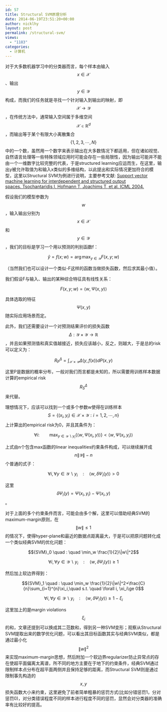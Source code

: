 ```yaml
---
id: 57
title: Structural SVM原理分析
date: 2014-06-19T23:51:20+00:00
author: nicklhy
layout: post
permalink: /structural-svm/
views:
  - "1183"
categories:
  - 计算机
---
```

对于大多数机器学习中的分类器而言，每个样本由输入 $$x \in {\mathcal X}$$ 、输出 $$y \in {\mathcal Y}$$ 构成，而我们的任务就是寻找一个针对输入到输出的映射，即 $${\mathcal X} \rightarrow {\mathcal Y}$$ ，在传统方法中，通常输入空间属于多维空间 $${\mathcal X} \in {\mathbb R}^d$$ ，而输出等于某个有限大小离散集合&nbsp; $$\{1, 2, 3, \cdots , N\}$$ 中的一个数，虽然用一个数字来表示输出在大多数情况下都适用，但在诸如视觉、自然语言处理等一些特殊领域应用时可能会存在一些局限性，因为输出可能并不能由一个一维数字比较完整的代表，于是structured learning应运而生，在这里，输出y被允许取值为和输入x类似的多维结构，以此提出和实际情况更加符合的模型，这里以Structural SVM为例进行说明，主要参考文献:&nbsp;<span style="color: #ff0000;"><span style="color: #ff0000;"><a href="http://www.cs.cornell.edu/people/tj/publications/tsochantaridis_etal_04a.pdf">Support vector machine learning for interdependent and structured output spaces.&nbsp;Tsochantaridis I, Hofmann T, Joachims T, et al. ICML 2004.</a></span></span> 

假设我们的模型参数为 $$w$$ ，输入输出分别为 $$x \in {\mathcal X}$$ 和 $$y \in {\mathcal Y}$$ ，我们的目标是学习一个用以预测的判别函数f： 

$$\hat{y} = f(x;w) = \arg\max_{y \in {\mathcal Y} }F(x, y; w)$$ 

（当然我们也可以设计一个类似-F这样的函数当做损失函数，然后求其最小值）。 

我们假设F与输入、输出的某种综合特征具有线性关系： 

$$F(x, y; w) = \langle w, \Psi(x, y)\rangle$$ 

具体选取的特征 $$\Psi(x, y)$$ 随实际应用场景而定。 

此外，我们还需要设计一个对预测结果评价的损失函数 $$\Delta: {\mathcal Y} \times {\mathcal Y} \rightarrow {\mathbb R}$$ ，并且如果预测值和真实值越接近，损失应该越小，反之，则越大，于是总的risk可以定义为： 

$$R_P^\Delta = \int_{ {\mathcal X} \times {\mathcal Y} }\Delta(y,f(x))dP(x,y)$$ 

这里P是数据的概率分布，一般对我们而言都是未知的，所以需要用训练样本数据计算的empirical risk $$R_S^\Delta$$ 来代替。 

理想情况下，应该可以找到一个或多个参数w使得在训练样本 $$S=\{(x_i,y_i)\in {\mathcal X}\times {\mathcal Y}: i=1,2,\cdots,n\}$$ 上计算出的empirical risk为0，并且其条件为： 

$$\forall i : \qquad \max_{y \in {\mathcal Y\backslash y_i} }\{\langle w, \Psi(x_i, y)\rangle \} < \langle w, \Psi(x_i, y_i) \rangle$$ 

上式由n个包含max函数的linear inequalities约束条件构成，可以继续展开成 $$n\|{\mathcal Y}\|-n$$ 个普通的式子： 

$$\forall i, \forall y \in {\mathcal Y} \backslash y_i \quad : \quad \langle w,\delta \Psi_i(y)\rangle > 0$$ 

这里 $$\delta \Psi_i(y) = \Psi(x_i, y_i)-\Psi(x_i, y)$$ 。 

对于上面的多个约束条件而言，可能会由多个解，这里可以借助经典SVM的maximum-margin原则，在 $$\|w\|\le 1$$ 的情况下，使得hyper-plane和最近的数据点距离最大，于是可以把原问题转化成一个类似经典SVM的优化问题： 

$${SVM}_0 \quad : \quad \min_w \frac{1}{2}\|w\|^2$$ 

$$\forall i, \forall y \in {\mathcal Y} \backslash y_i \quad : \quad \langle w,\delta \Psi_i(y) \rangle \ge 1$$ 

然后加上软边界得到： 

$${SVM}_1 \quad : \quad \min_w \frac{1}{2}\|w\|^2+\frac{C}{n}\sum_{i=1}^{n}\xi_i,\quad s.t. \quad \forall i, \xi_i\ge 0$$ 

$$\forall i, \forall y \in {\mathcal Y} \backslash y_i \quad : \quad \langle w,\delta \Psi_i(y)\rangle \ge 1-\xi_i$$ 

这里加上的是margin violations $$\xi_i$$ 的和，文章还提到可以换成其二范数和，得到另一种SVM变形；观察从Structural SVM提取出来的数学优化问题，可以看出其目标函数其实与经典SVM类似，都是通过最小化 $$\|w\|^2$$ 来实现maximum-margin思想，然后附加一个软边界regularizer防止异常点的存在使超平面偏离太离谱，所不同的地方主要在于地下的约束条件，经典SVM通过限制样本点分布在超平面两侧并且保持足够的距离，而Structural SVM则是通过限制事先构造的 $$x,y$$ 损失函数大小来约束，这里避免了前者简单粗暴的惩罚方式(比如分错惩罚1，分对惩罚0)，对分类错误程度不同的样本进行程度不同的惩罚，显然会对分类器的准确率有比较好的提高。
